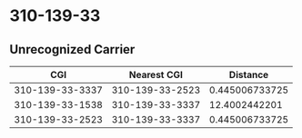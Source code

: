 # 310-139-33
## Unrecognized Carrier


| CGI | Nearest CGI | Distance |
|-----|-------------|----------|
| 310-139-33-3337 | 310-139-33-2523 | 0.445006733725 |
| 310-139-33-1538 | 310-139-33-3337 | 12.4002442201 |
| 310-139-33-2523 | 310-139-33-3337 | 0.445006733725 |
